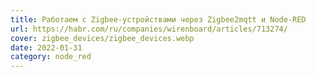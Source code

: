 ```yaml
---
title: Работаем с Zigbee-устройствами через Zigbee2mqtt и Node-RED
url: https://habr.com/ru/companies/wirenboard/articles/713274/
cover: zigbee_devices/zigbee_devices.webp
date: 2022-01-31
category: node_red
---
```

